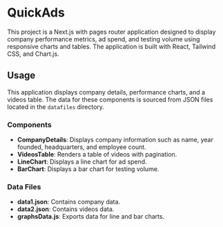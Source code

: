 # QuickAds

This project is a Next.js with pages router application designed to display company performance metrics, ad spend, and testing volume using responsive charts and tables. The application is built with React, Tailwind CSS, and Chart.js.

## Usage

This application displays company details, performance charts, and a videos table. The data for these components is sourced from JSON files located in the `datafiles` directory.


### Components

- **CompanyDetails**: Displays company information such as name, year founded, headquarters, and employee count.
- **VideosTable**: Renders a table of videos with pagination.
- **LineChart**: Displays a line chart for ad spend.
- **BarChart**: Displays a bar chart for testing volume.

### Data Files

- **data1.json**: Contains company data.
- **data2.json**: Contains videos data.
- **graphsData.js**: Exports data for line and bar charts.
